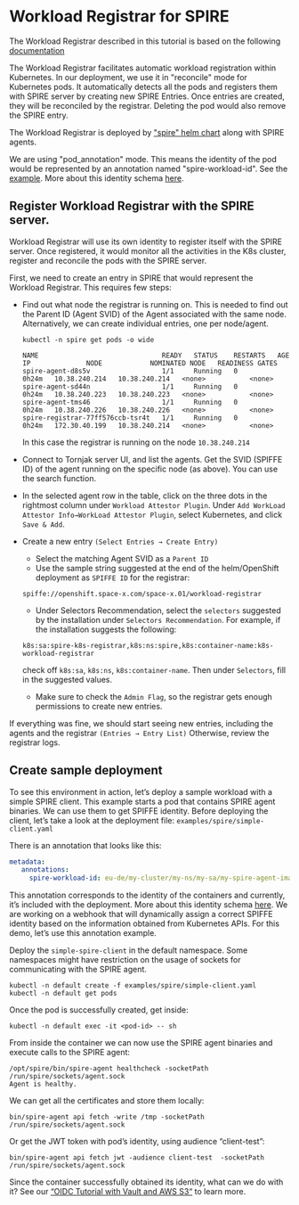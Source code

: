 # Workload Registrar for SPIRE
The Workload Registrar described in this tutorial is based on the following [documentation](https://github.com/spiffe/spire/tree/main/support/k8s/k8s-workload-registrar)

The Workload Registrar facilitates automatic workload registration within Kubernetes. In our deployment, we use it in "reconcile" mode for Kubernetes pods. It automatically detects all the pods and registers them with SPIRE server by creating new SPIRE Entries. Once entries are created, they will be reconciled by the registrar. Deleting the pod would also remove the SPIRE entry.

The Workload Registrar is deployed by ["spire" helm chart](../charts/spire/) along with SPIRE agents.

We are using "pod_annotation" mode. This means the identity of the pod would be represented by an annotation named "spire-workload-id". See the [example](#create-sample-deployment).
More about this identity schema [here](./identity-schema.md).

## Register Workload Registrar with the SPIRE server.
Workload Registrar will use its own identity to register itself with the SPIRE server. Once registered, it would monitor all the activities in the K8s cluster, register and reconcile the pods with the SPIRE server.

First, we need to create an entry in SPIRE that would represent the Workload Registrar.
This requires few steps:
* Find out what node the registrar is running on. This is needed to find out the Parent ID (Agent SVID) of the Agent associated with the same node. Alternatively, we can create individual entries, one per node/agent.

  ```
  kubectl -n spire get pods -o wide

  NAME                               READY   STATUS    RESTARTS   AGE     IP              NODE            NOMINATED NODE   READINESS GATES
  spire-agent-d8s5v                  1/1     Running   0          0h24m   10.38.240.214   10.38.240.214   <none>           <none>
  spire-agent-sd44n                  1/1     Running   0          0h24m   10.38.240.223   10.38.240.223   <none>           <none>
  spire-agent-tms46                  1/1     Running   0          0h24m   10.38.240.226   10.38.240.226   <none>           <none>
  spire-registrar-77ff576ccb-tsr4t   1/1     Running   0          0h24m   172.30.40.199   10.38.240.214   <none>           <none>
  ```
  In this case the registrar is running on the node `10.38.240.214`
* Connect to Tornjak server UI, and list the agents.
Get the SVID (SPIFFE ID) of the agent running on the specific node (as above). You can use the search function.
* In the selected agent row in the table, click on the three dots in the rightmost column under `Workload Attestor Plugin`.  Under `Add WorkLoad Attestor Info→WorkLoad Attestor Plugin`, select Kubernetes, and click `Save & Add`.  
* Create a new entry `(Select Entries → Create Entry)`
   - Select the matching Agent SVID as a `Parent ID`
   - Use the sample string suggested at the end of the helm/OpenShift deployment as `SPIFFE ID` for the registrar:
   ```
   spiffe://openshift.space-x.com/space-x.01/workload-registrar
   ```
   - Under Selectors Recommendation, select the `selectors` suggested by the installation under `Selectors Recommendation`.  For example, if the installation suggests the following:
   ```
   k8s:sa:spire-k8s-registrar,k8s:ns:spire,k8s:container-name:k8s-workload-registrar
   ```
   check off `k8s:sa`, `k8s:ns`, `k8s:container-name`.  Then under `Selectors`, fill in the suggested values.  
   - Make sure to check the `Admin Flag`, so the registrar gets enough permissions to create new entries.

If everything was fine, we should start seeing new entries, including the agents and the registrar `(Entries → Entry List)`
Otherwise, review the registrar logs.

## Create sample deployment
To see this environment in action, let’s deploy a sample workload with a simple SPIRE client. This example starts a pod that contains SPIRE agent binaries. We can use them to get SPIFFE identity.
Before deploying the client, let’s take a look at the deployment file:
`examples/spire/simple-client.yaml`

There is an annotation that looks like this:
```yaml
metadata:
   annotations:
     spire-workload-id: eu-de/my-cluster/my-ns/my-sa/my-spire-agent-image
```
This annotation corresponds to the identity of the containers and currently, it’s included with the deployment.
More about this identity schema [here](./identity-schema.md).
We are working on a webhook that will dynamically assign a correct SPIFFE identity based on the information obtained from Kubernetes APIs. For this demo, let’s use this annotation example.

Deploy the `simple-spire-client` in the default namespace. Some namespaces might have restriction on the usage of sockets for communicating with the SPIRE agent.

```
kubectl -n default create -f examples/spire/simple-client.yaml
kubectl -n default get pods
```

Once the pod is successfully created, get inside:
```
kubectl -n default exec -it <pod-id> -- sh
```

From inside the container we can now use the SPIRE agent binaries and execute calls to the SPIRE agent:

```console
/opt/spire/bin/spire-agent healthcheck -socketPath /run/spire/sockets/agent.sock
Agent is healthy.
```

We can get all the certificates and store them locally:
```
bin/spire-agent api fetch -write /tmp -socketPath /run/spire/sockets/agent.sock
```

Or get the JWT token with pod’s identity, using audience “client-test”:
```
bin/spire-agent api fetch jwt -audience client-test  -socketPath /run/spire/sockets/agent.sock
```

Since the container successfully obtained its identity, what can we do with it?
See our [“OIDC Tutorial with Vault and AWS S3“](./spire-oidc-tutorial.md) to learn more.
